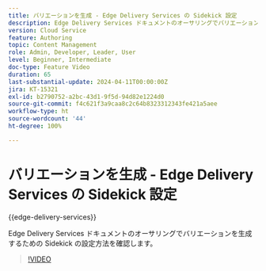 ```yaml
---
title: バリエーションを生成 - Edge Delivery Services の Sidekick 設定
description: Edge Delivery Services ドキュメントのオーサリングでバリエーションを生成するための Sidekick の設定方法を確認します。
version: Cloud Service
feature: Authoring
topic: Content Management
role: Admin, Developer, Leader, User
level: Beginner, Intermediate
doc-type: Feature Video
duration: 65
last-substantial-update: 2024-04-11T00:00:00Z
jira: KT-15321
exl-id: b2790752-a2bc-43d1-9f5d-94d82e1224d0
source-git-commit: f4c621f3a9caa8c2c64b8323312343fe421a5aee
workflow-type: ht
source-wordcount: '44'
ht-degree: 100%

---
```


# バリエーションを生成 - Edge Delivery Services の Sidekick 設定

{{edge-delivery-services}}

Edge Delivery Services ドキュメントのオーサリングでバリエーションを生成するための Sidekick の設定方法を確認します。

>[!VIDEO](https://video.tv.adobe.com/v/3428306/?learn=on)

